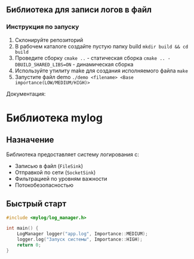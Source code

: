 ## Библиотека для записи логов в файл

### Инструкция по запуску

1. Склонируйте репозиторий
2. В рабочем каталоге создайте пустую папку build
```mkdir build && cd build```
3. Проведите сборку
```cmake ..``` - статическая сборка
```cmake .. -DBUILD_SHARED_LIBS=ON``` - динамическая сборка
4. Используйте утилиту make для создания исполняемого файла
```make```
5. Запустите файл demo
```./demo <filename> <Base importance(LOW/MEDIUM/HIGH)>```


Документация:
# Библиотека mylog

## Назначение
Библиотека предоставляет систему логирования с:
- Записью в файл (`FileSink`)
- Отправкой по сети (`SocketSink`)
- Фильтрацией по уровням важности
- Потокобезопасностью

## Быстрый старт
```cpp
#include <mylog/log_manager.h>

int main() {
    LogManager logger("app.log", Importance::MEDIUM);
    logger.log("Запуск системы", Importance::HIGH);
    return 0;
}

